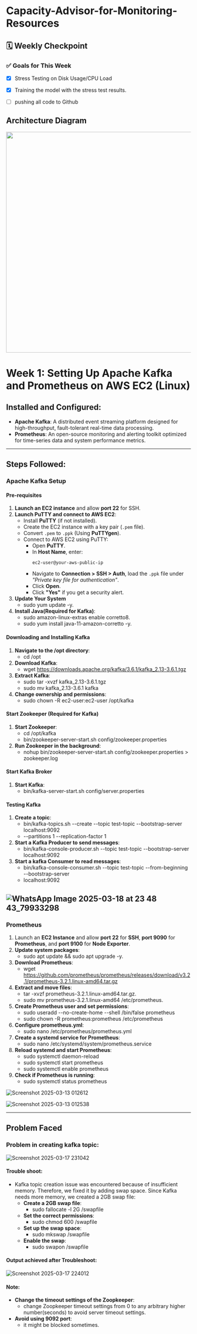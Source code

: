 # Capacity-Advisor-for-Monitoring-Resources


## 🗓️ Weekly Checkpoint 

### ✅ Goals for This Week
- [X] Stress Testing on Disk Usage/CPU Load
- [X] Training the model with the stress test results.
- [ ] pushing all code to Github



## Architecture Diagram
<img src="https://github.com/user-attachments/assets/54bb803e-b5f1-4d2f-8026-5715d59f15b8" width="600"/>


# Week 1: Setting Up Apache Kafka and Prometheus on AWS EC2 (Linux)

## Installed and Configured:
- **Apache Kafka**: A distributed event streaming platform designed for high-throughput, fault-tolerant real-time data processing.
- **Prometheus**: An open-source monitoring and alerting toolkit optimized for time-series data and system performance metrics.

---

## Steps Followed:

### **Apache Kafka Setup**

#### **Pre-requisites**  
1. **Launch an EC2 instance** and allow **port 22** for SSH.
2. **Launch PuTTY and connect to AWS EC2**:
   - Install **PuTTY** (if not installed).
   - Create the EC2 instance with a key pair (`.pem` file).
   - Convert `.pem` to `.ppk` (Using **PuTTYgen**).
   - Connect to AWS EC2 using PuTTY:
     - Open **PuTTY**.
     - In **Host Name**, enter:  
       ```
       ec2-user@your-aws-public-ip
       ```
     - Navigate to **Connection > SSH > Auth**, load the `.ppk` file under  
       *"Private key file for authentication"*.
     - Click **Open**.
     - Click **"Yes"** if you get a security alert.
3. **Update Your System**
   - sudo yum update -y.
4. **Install Java(Required for Kafka)**:
   - sudo amazon-linux-extras enable corretto8.
   - sudo yum install java-11-amazon-corretto -y.

#### **Downloading and Installing Kafka**  
1. **Navigate to the /opt directory**:
   - cd /opt
2. **Download Kafka**:
   - wget https://downloads.apache.org/kafka/3.6.1/kafka_2.13-3.6.1.tgz
3. **Extract Kafka**:
   - sudo tar -xvzf kafka_2.13-3.6.1.tgz
   - sudo mv kafka_2.13-3.6.1 kafka
4. **Change ownership and permissions**:
   - sudo chown -R ec2-user:ec2-user /opt/kafka

#### **Start Zookeeper (Required for Kafka)**  
1. **Start Zookeeper**:
   - cd /opt/kafka
   - bin/zookeeper-server-start.sh config/zookeeper.properties
2. **Run Zookeeper in the background**:
   - nohup bin/zookeeper-server-start.sh config/zookeeper.properties > zookeeper.log

#### **Start Kafka Broker**
1. **Start Kafka**:
   - bin/kafka-server-start.sh config/server.properties

#### **Testing Kafka**
1. **Create a topic**:
   - bin/kafka-topics.sh --create --topic test-topic --bootstrap-server localhost:9092
   - --partitions 1 --replication-factor 1
2. **Start a Kafka Producer to send messages**:
   - bin/kafka-console-producer.sh --topic test-topic --bootstrap-server localhost:9092
3. **Start a kafka Consumer to read messages**:
   - bin/kafka-console-consumer.sh --topic test-topic --from-beginning --bootstrap-server
   - localhost:9092

![WhatsApp Image 2025-03-18 at 23 48 43_79933298](https://github.com/user-attachments/assets/6413e0d1-26cc-4f89-85de-a9cb4ea90077)
---

### **Prometheus**

1. Launch an **EC2 Instance** and allow **port 22** for **SSH**, **port 9090** for **Prometheus**, and **port 9100** for **Node Exporter**.
2. **Update system packages**:
   - sudo apt update && sudo apt upgrade -y.
3. **Download Prometheus**:
   - wget https://github.com/prometheus/prometheus/releases/download/v3.2.1/prometheus-3.2.1.linux-amd64.tar.gz
4. **Extract and move files**:
   - tar -xvzf prometheus-3.2.1.linux-amd64.tar.gz.
   - sudo mv prometheus-3.2.1.linux-amd64 /etc/prometheus.
5. **Create Prometheus user and set permissions**:
   - sudo useradd --no-create-home --shell /bin/false prometheus
   - sudo chown -R prometheus:prometheus /etc/prometheus
6. **Configure prometheus.yml**:
   - sudo nano /etc/prometheus/prometheus.yml
7. **Create a systemd service for Prometheus**:
   - sudo nano /etc/systemd/system/prometheus.service
8. **Reload systemd and start Prometheus**:
   - sudo systemctl daemon-reload
   - sudo systemctl start prometheus
   - sudo systemctl enable prometheus
9. **Check if Prometheus is running**:
   - sudo systemctl status prometheus

![Screenshot 2025-03-13 012612](https://github.com/user-attachments/assets/89d2055c-3e80-49e0-8f4a-274e01014679)

![Screenshot 2025-03-13 012538](https://github.com/user-attachments/assets/fdb0e846-2c4b-445e-9de3-39e5ce9a284d)

---

## Problem Faced

### **Problem in creating kafka topic**:

![Screenshot 2025-03-17 231042](https://github.com/user-attachments/assets/40cf636c-d399-4cb5-b05d-ae0919581d59)

#### **Trouble shoot**:
- Kafka topic creation issue was encountered because of insufficient memory. Therefore, we fixed it by adding swap space. Since Kafka needs more memory, we created a 2GB swap file:
  - **Create a 2GB swap file**:
       - sudo fallocate -l 2G /swapfile
  - **Set the correct permissions**:
       - sudo chmod 600 /swapfile
  - **Set up the swap space**:
       - sudo mkswap /swapfile
  - **Enable the swap**:
       - sudo swapon /swapfile
#### **Output achieved after Troubleshoot**:

![Screenshot 2025-03-17 224012](https://github.com/user-attachments/assets/87402548-6fec-4f4e-a4c1-54afcc185ddd)

#### **Note**:
   - **Change the timeout settings of the Zoopkeeper**:
       - change Zoopkeeper timeout settings from 0 to any arbitrary higher number(seconds) to avoid server timeout settings.
   - **Avoid using 9092 port**:
       - it might be blocked sometimes.

